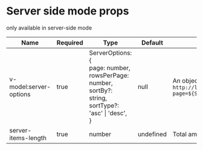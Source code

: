 # Server side mode props 

only available in server-side mode

| Name | Required | Type | Default | Description |
| -------- | ----------- | ---- | -------- | ------- |
| v-model:server-options | true | ServerOptions: <br>{<br> page: number,<br> rowsPerPage: number,<br> sortBy?: string,<br> sortType?: 'asc' \| 'desc',<br>} | null | An object which can be used as values of parameters in a pagination REST API such as:<br>`http://localhost:8080/api?page=${ServerOptions.page}&limit=${ServerOptions.rowsPerPage}&sortBy=${ServerOptions.sortBy}&sortType=${ServerOptions.sortType}`|
| server-items-length | true | number | undefined | Total amount of items available on server |